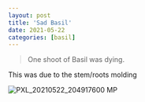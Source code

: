 ```yaml
---
layout: post
title: 'Sad Basil'
date: 2021-05-22
categories: [basil]
---
```


> One shoot of Basil was dying.


This was due to the stem/roots molding

![PXL_20210522_204917600 MP](https://user-images.githubusercontent.com/352979/128102873-3396936c-ef7c-4212-bfe9-811ba2e27637.jpg)
